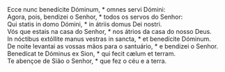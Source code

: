 <div class="dropcap text-justify">Ecce nunc benedícite Dóminum, * omnes servi Dómini:</div>
<div class="dropcap text-justify">Agora, pois, bendizei o Senhor, * todos os servos do Senhor:</div>
<div class="text-justify">Qui statis in domo Dómini, * in átriis domus Dei nostri.</div>
<div class="text-justify">Vós que estais na casa do Senhor, * nos átrios da casa do nosso Deus.</div>
<div class="text-justify">In nóctibus extóllite manus vestras in sancta, * et benedícite Dóminum.</div>
<div class="text-justify">De noite levantai as vossas mãos para o santuário, * e bendizei o Senhor.</div>
<div class="text-justify">Benedícat te Dóminus ex Sion, * qui fecit cælum et terram.</div>
<div class="text-justify">Te abençoe de Sião o Senhor, * que fez o céu e a terra.</div>
